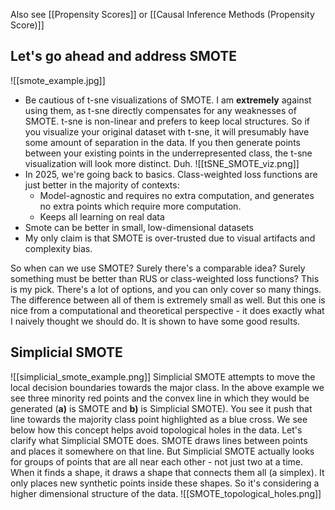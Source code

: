 Also see [[Propensity Scores]] or [[Causal Inference Methods (Propensity Score)]]

## Let's go ahead and address SMOTE
![[smote_example.jpg]]

- Be cautious of t-sne visualizations of SMOTE.  I am **extremely** against using them, as t-sne directly compensates for any weaknesses of SMOTE.  t-sne is non-linear and prefers to keep local structures.  So if you visualize your original dataset with t-sne, it will presumably have some amount of separation in the data.  If you then generate points between your existing points in the underrepresented class, the t-sne visualization will look more distinct.  Duh.
![[tSNE_SMOTE_viz.png]]
- In 2025, we're going back to basics.  Class-weighted loss functions are just better in the majority of contexts:
	- Model-agnostic and requires no extra computation, and generates no extra points which require more computation.
	- Keeps all learning on real data
- Smote can be better in small, low-dimensional datasets
- My only claim is that SMOTE is over-trusted due to visual artifacts and complexity bias.

So when can we use SMOTE?  Surely there's a comparable idea?  Surely something must be better than RUS or class-weighted loss functions?  This is my pick.  There's a lot of options, and you can only cover so many things.  The difference between all of them is extremely small as well.  But this one is nice from a computational and theoretical perspective - it does exactly what I naively thought we should do.  It is shown to have some good results.

## Simplicial SMOTE
![[simplicial_smote_example.png]]
Simplicial SMOTE attempts to move the local decision boundaries towards the major class.  In the above example we see three minority red points and the convex line in which they would be generated (**a)** is SMOTE and **b)** is Simplicial SMOTE).  You see it push that line towards the majority class point highlighted as a blue cross.
We see below how this concept helps avoid topological holes in the data.  Let's clarify what Simplicial SMOTE does.  SMOTE draws lines between points and places it somewhere on that line.  But Simplicial SMOTE actually looks for groups of points that are all near each other - not just two at a time.  When it finds a shape, it draws a shape that connects them all (a simplex).  It only places new synthetic points inside these shapes.  So it's considering a higher dimensional structure of the data.
![[SMOTE_topological_holes.png]]
